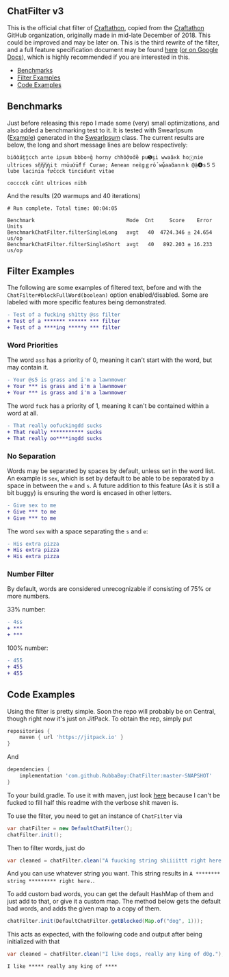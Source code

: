 ## ChatFilter v3

This is the official chat filter of [Craftathon](https://craftathon.org/), copied from the [Craftathon](https://github.com/Craftathon/) GitHub organization, originally made in mid-late December of 2018. This could be improved and may be later on. This is the third rewrite of the filter, and a full feature specification document may be found [here](https://github.com/RubbaBoy/ChatFilter/blob/master/Specifications.md) ([or on Google Docs](https://docs.google.com/document/d/1AangW6Jv_X2TmRq8W-VM0TtWohxPGtAXCM7xruTTTjU/edit?usp=sharing)), which is highly recommended if you are interested in this.

- [Benchmarks](#Benchmarks)
- [Filter Examples](#Filter-Examples)
- [Code Examples](#Code-Examples)

## Benchmarks

Just before releasing this repo I made some (very) small optimizations, and also added a benchmarking test to it. It is tested with SwearIpsum ([Example](https://rubbaboy.me/code/s82d84j)) generated in the [SwearIpsum](https://github.com/RubbaBoy/ChatFilter/blob/master/benchmark/src/main/java/com/craftathon/chatfilter3/utils/SwearIpsum.java#L39) class. The current results are below, the long and short message lines are below respectively:

```
biᾰὰáṱṯcch ante ipsum bbbo¤ḡ horny chhỗợoḋȅ pu➎şi ẉwaặﬡk hoⓡnie ultrices sἤἥἤὴiｔ ｍủuứṻfｆ Curae; Aenean neὲgｇrổ wᾧaaἅanｎk @ậ➍s５５ lube lacinia fửccck tincidunt vitae
```

```
coccc¢k cṻnt ultrices nibh
```

And the results (20 warmups and 40 iterations)

```
# Run complete. Total time: 00:04:05

Benchmark                              Mode  Cnt     Score    Error  Units
BenchmarkChatFilter.filterSingleLong   avgt   40  4724.346 ± 24.654  us/op
BenchmarkChatFilter.filterSingleShort  avgt   40   892.203 ± 16.233  us/op
```

## Filter Examples

The following are some examples of filtered text, before and with the `ChatFilter#blockFullWord(boolean)` option enabled/disabled. Some are labeled with more specific features being demonstrated.

```diff
- Test of a fucking sh1tty @ss filter
+ Test of a ******* ****** *** filter
+ Test of a ****ing *****y *** filter
```

### Word Priorities

The word `ass` has a priority of 0, meaning it can't start with the word, but may contain it.
```diff
- Your @s5 is grass and i'm a lawnmower
+ Your *** is grass and i'm a lawnmower
+ Your *** is grass and i'm a lawnmower
```

The word `fuck` has a priority of 1, meaning it can't be contained within a word at all.
```diff
- That really oofuckingdd sucks
+ That really *********** sucks
+ That really oo****ingdd sucks
```

### No Separation

Words may be separated by spaces by default, unless set in the word list. An example is `sex`, which is set by default to be able to be separated by a space in between the `e` and `s`. A future addition to this feature (As it is still a bit buggy) is ensuring the word is encased in other letters.

```diff
- Give sex to me
+ Give *** to me
+ Give *** to me
```

The word `sex` with a space separating the `s` and `e`:
```diff
- His extra pizza
+ His extra pizza
+ His extra pizza
```

### Number Filter

By default, words are considered unrecognizable if consisting of 75% or more numbers.

33% number:
```diff
- 4ss
+ ***
+ ***
```

100% number:

```diff
- 455
+ 455
+ 455
```



## Code Examples

Using the filter is pretty simple. Soon the repo will probably be on Central, though right now it's just on JitPack. To obtain the rep, simply put

```groovy
repositories {
	maven { url 'https://jitpack.io' }
}
```

And

```groovy
dependencies {
	implementation 'com.github.RubbaBoy:ChatFilter:master-SNAPSHOT'
}
```

To your build.gradle. To use it with maven, just look [here](https://jitpack.io/#RubbaBoy/ChatFilter/master-SNAPSHOT) because I can't be fucked to fill half this readme with the verbose shit maven is.

To use the filter, you need to get an instance of `ChatFilter` via

```java
var chatFilter = new DefaultChatFilter();
chatFilter.init();
```

Then to filter words, just do

```java
var cleaned = chatFilter.clean("A fuucking string shiiiittt right here.");
```

And you can use whatever string you want. This string results in `A ******** string ********* right here.`.

To add custom bad words, you can get the default HashMap of them and just add to that, or give it a custom map. The method below gets the default bad words, and adds the given map to a copy of them.

```java
chatFilter.init(DefaultChatFilter.getBlocked(Map.of("dog", 1)));
```

This acts as expected, with the following code and output after being initialized with that

```java
var cleaned = chatFilter.clean("I like dogs, really any king of d0g.");
```

```
I like ***** really any king of ****
```

